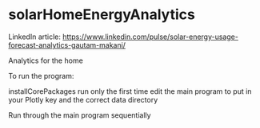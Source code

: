 # solarHomeEnergyAnalytics

LinkedIn article: https://www.linkedin.com/pulse/solar-energy-usage-forecast-analytics-gautam-makani/ 

Analytics for the home


To run the program:

installCorePackages run only the first time
edit the main program to put in your Plotly key and the correct data directory

Run through the main program sequentially
